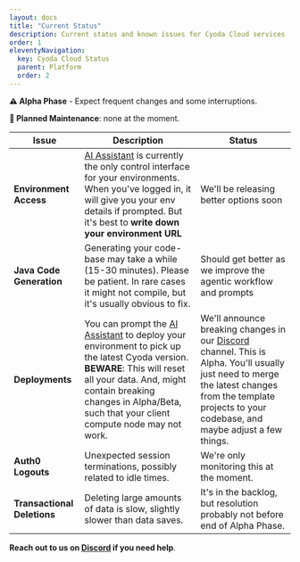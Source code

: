 ```yaml
---
layout: docs
title: "Current Status"
description: Current status and known issues for Cyoda Cloud services
order: 1
eleventyNavigation:
  key: Cyoda Cloud Status
  parent: Platform
  order: 2
---
```


<!--
ABOUTME: Quick reference guide providing a concise overview of the most critical caveats, limitations, and gotchas for Cyoda Cloud Free Tier users. For detailed information, see cloud-service-details.md.

THIS PAGE NEEDS TO BE AS COMPACT AND CONCISE AS POSSIBLE, BECAUSE IT IS SHOWN AS A PANEL ON VARIOUS UIs

TONE: Direct, scannable format optimized for quick reference. Focus on the most impactful limitations that users need to be aware of immediately. Use the first-person plural form in the issue descriptions and status, and keep the tone conversational and friendly.
-->

**⚠️ Alpha Phase** - Expect frequent changes and some interruptions.

**🔧 Planned Maintenance**: none at the moment.

| Issue                     | Description                                                                                                                                                                                                                                                             | Status                                                                                                                                                                                                                                   |
|---------------------------|-------------------------------------------------------------------------------------------------------------------------------------------------------------------------------------------------------------------------------------------------------------------------|------------------------------------------------------------------------------------------------------------------------------------------------------------------------------------------------------------------------------------------|
| **Environment Access**    | [AI Assistant](https://ai.cyoda.net) is currently the only control interface for your environments. When you've logged in, it will give you your env details if prompted. But it's best to **write down your environment URL**                                          | We'll be releasing better options soon                                                                                                                                                                                                   |
| **Java Code Generation**  | Generating your code-base may take a while (15-30 minutes). Please be patient. In rare cases it might not compile, but it's usually obvious to fix.                                                                                                                     | Should get better as we improve the agentic workflow and prompts                                                                                                                                                                         |
| **Deployments**                 | You can prompt the  [AI Assistant](https://ai.cyoda.net) to deploy your environment to pick up the latest Cyoda version. **BEWARE**: This will reset all your data. And, might contain breaking changes in Alpha/Beta, such that your client compute node may not work. | We'll announce breaking changes in our [Discord](https://discord.gg/95rdAyBZr2) channel. This is Alpha. You'll usually just need to merge the latest changes from the template projects to your codebase, and maybe adjust a few things. |
| **Auth0 Logouts**         | Unexpected session terminations, possibly related to idle times.                                                                                                                                                                                                        | We're only monitoring this at the moment.                                                                                                                                                                                                |
| **Transactional Deletions** | Deleting large amounts of data is slow, slightly slower than data saves.                                                                                                                                                                                                | It's in the backlog, but resolution probably not before end of Alpha Phase.                                                                                                                                                              |

**Reach out to us on [Discord](https://discord.com/invite/95rdAyBZr2) if you need help**.

